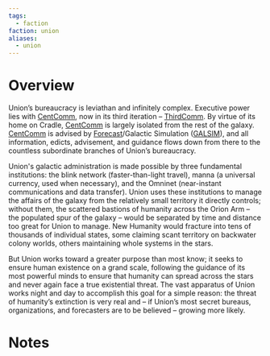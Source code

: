 ```yaml
---
tags:
  - faction
faction: union
aliases:
  - union
---
```


# Overview
Union’s bureaucracy is leviathan and infinitely complex. Executive power lies with [CentComm](Union%20Central%20Committee.md), now in its third iteration – [ThirdComm](Third%20Committee.md). By virtue of its home on Cradle, [CentComm](Union%20Central%20Committee.md) is largely isolated from the rest of the galaxy. [CentComm](Union%20Central%20Committee.md) is advised by [Forecast](GALSIM.md)/Galactic Simulation ([GALSIM](GALSIM.md)), and all information, edicts, advisement, and guidance flows down from there to the countless subordinate branches of Union’s bureaucracy.

Union's galactic administration is made possible by three fundamental institutions: the blink network (faster-than-light travel), manna (a universal currency, used when necessary), and the Omninet (near-instant communications and data transfer). Union uses these institutions to manage the affairs of the galaxy from the relatively small territory it directly controls; without them, the scattered bastions of humanity across the Orion Arm – the populated spur of the galaxy – would be separated by time and distance too great for Union to manage. New Humanity would fracture into tens of thousands of individual states, some claiming scant territory on backwater colony worlds, others maintaining whole systems in the stars.

But Union works toward a greater purpose than most know; it seeks to ensure human existence on a grand scale, following the guidance of its most powerful minds to ensure that humanity can spread across the stars and never again face a true existential threat. The vast apparatus of Union works night and day to accomplish this goal for a simple reason: the threat of humanity’s extinction is very real and – if Union’s most secret bureaus, organizations, and forecasters are to be believed – growing more likely.

# Notes